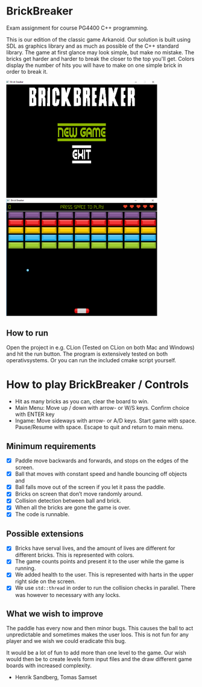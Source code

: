 # BrickBreaker
Exam assignment for course PG4400 C++ programming.

This is our edition of the classic game Arkanoid. Our solution is built using SDL as graphics library and as much as possible of the C\++ standard library. The game at first glance may look simple, but make no mistake. The bricks get harder and harder to break the closer to the top you'll get. Colors display the number of hits you will have to make on one simple brick in order to break it.

<img src="/res/bb1.PNG" width="400"><img src="/res/bb2.PNG" width="400">

## How to run
Open the project in e.g. CLion (Tested on CLion on both Mac and Windows) and hit the run button. The program is extensively tested on both operativsystems. Or you can run the included cmake script yourself.

# How to play BrickBreaker / Controls
- Hit as many bricks as you can, clear the board to win.
- Main Menu: Move up / down with arrow- or W/S keys. Confirm choice with ENTER key
- Ingame: Move sideways with arrow- or A/D keys. Start game with space. Pause/Resume with space. Escape to quit and return to main menu.

## Minimum requirements
- [x] Paddle move backwards and forwards, and stops on the edges of the screen.
- [x] Ball that moves with constant speed and handle bouncing off objects and 
- [x] Ball falls move out of the screen if you let it pass the paddle.
- [x] Bricks on screen that don’t move randomly around.
- [x] Collision detection between ball and brick.
- [x] When all the bricks are gone the game is over.
- [x] The code is runnable.

## Possible extensions
- [x] Bricks have serval lives, and the amount of lives are different for different bricks. This is represented with colors. 
- [x] The game counts points and present it to the user while the game is running.
- [x] We added health to the user. This is represented with harts in the upper right side on the screen.
- [x] We use `std::thread` in order to run the collision checks in parallel. There was however to necessary with any locks.

## What we wish to improve
The paddle has every now and then minor bugs. This causes the ball to act unpredictable and sometimes makes the user loos. This is not fun for any player and we wish we could eradicate this bug.

It would be a lot of fun to add more than one level to the game. Our wish would then be to create levels form input files and the draw different game boards with increased complexity. 

- Henrik Sandberg, Tomas Samset
